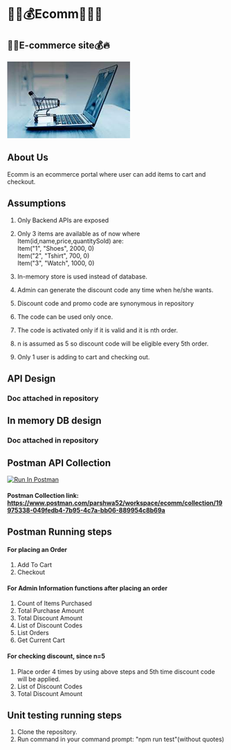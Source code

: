 # 🚀🔥💰Ecomm🥇😎🚀

## 🥇🤖E-commerce site💰🔥

![landing page](./public/ecomm.jpg)

## About Us

Ecomm is an ecommerce portal where user can add items to cart and checkout.

## Assumptions

1. Only Backend APIs are exposed
2. Only 3 items are available as of now where Item(id,name,price,quantitySold) are:
   <br/>
   Item("1", "Shoes", 2000, 0)
   <br/>
   Item("2", "Tshirt", 700, 0)
   <br/>
   Item("3", "Watch", 1000, 0)
   <br/>

3. In-memory store is used instead of database.

4. Admin can generate the discount code any time when he/she wants.

5. Discount code and promo code are synonymous in repository

6. The code can be used only once.

7. The code is activated only if it is valid and it is nth order.

8. n is assumed as 5 so discount code will be eligible every 5th order.

9. Only 1 user is adding to cart and checking out.

## API Design

### Doc attached in repository

## In memory DB design

### Doc attached in repository

## Postman API Collection

[<img src="https://run.pstmn.io/button.svg" alt="Run In Postman" style="width: 128px; height: 32px;">](https://god.gw.postman.com/run-collection/19975338-049fedb4-7b95-4c7a-bb06-889954c8b69a?action=collection%2Ffork&source=rip_markdown&collection-url=entityId%3D19975338-049fedb4-7b95-4c7a-bb06-889954c8b69a%26entityType%3Dcollection%26workspaceId%3D544ab6c6-966b-476e-9474-b96cfe6a1847)

#### Postman Collection link: https://www.postman.com/parshwa52/workspace/ecomm/collection/19975338-049fedb4-7b95-4c7a-bb06-889954c8b69a

## Postman Running steps

#### For placing an Order

1. Add To Cart
2. Checkout

#### For Admin Information functions after placing an order

1. Count of Items Purchased
2. Total Purchase Amount
3. Total Discount Amount
4. List of Discount Codes
5. List Orders
6. Get Current Cart

#### For checking discount, since n=5

1. Place order 4 times by using above steps and 5th time discount code will be applied.
2. List of Discount Codes
3. Total Discount Amount

## Unit testing running steps

1. Clone the repository.
2. Run command in your command prompt: "npm run test"(without quotes)
